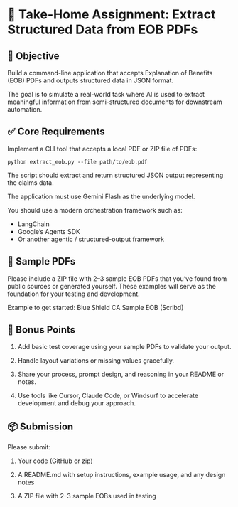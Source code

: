 # 📝 Take-Home Assignment: Extract Structured Data from EOB PDFs

## 🎯 Objective

Build a command-line application that accepts Explanation of Benefits (EOB) PDFs and outputs structured data in JSON format.

The goal is to simulate a real-world task where AI is used to extract meaningful information from semi-structured documents for downstream automation.

## ✅ Core Requirements

Implement a CLI tool that accepts a local PDF or ZIP file of PDFs:

```
python extract_eob.py --file path/to/eob.pdf
```

The script should extract and return structured JSON output representing the claims data.

The application must use Gemini Flash as the underlying model.

You should use a modern orchestration framework such as:

- LangChain
- Google’s Agents SDK
- Or another agentic / structured-output framework

## 📁 Sample PDFs

Please include a ZIP file with 2–3 sample EOB PDFs that you’ve found from public sources or generated yourself. These examples will serve as the foundation for your testing and development.

Example to get started:
Blue Shield CA Sample EOB (Scribd)

## 🧪 Bonus Points

1. Add basic test coverage using your sample PDFs to validate your output.

1. Handle layout variations or missing values gracefully.

1. Share your process, prompt design, and reasoning in your README or notes.

1. Use tools like Cursor, Claude Code, or Windsurf to accelerate development and debug your approach.

## 📦 Submission

Please submit:

1. Your code (GitHub or zip)

1. A README.md with setup instructions, example usage, and any design notes

1. A ZIP file with 2–3 sample EOBs used in testing
